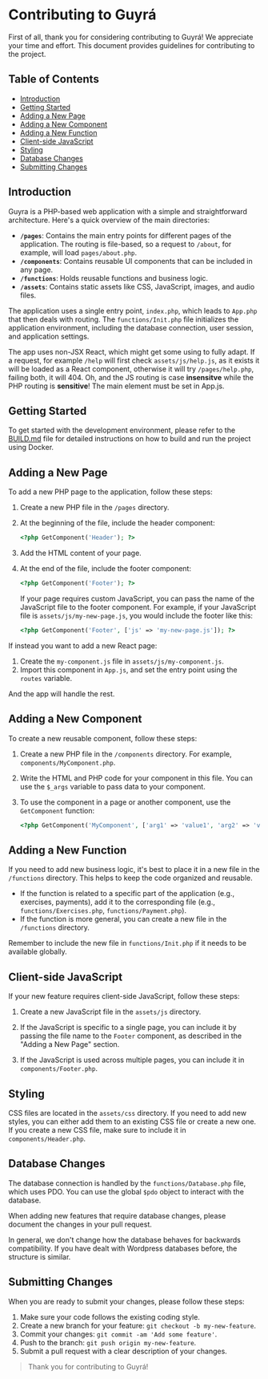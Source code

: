 # Contributing to Guyrá

First of all, thank you for considering contributing to Guyrá! We appreciate your time and effort. This document provides guidelines for contributing to the project.

## Table of Contents

- [Introduction](#introduction)
- [Getting Started](#getting-started)
- [Adding a New Page](#adding-a-new-page)
- [Adding a New Component](#adding-a-new-component)
- [Adding a New Function](#adding-a-new-function)
- [Client-side JavaScript](#client-side-javascript)
- [Styling](#styling)
- [Database Changes](#database-changes)
- [Submitting Changes](#submitting-changes)

## Introduction

Guyra is a PHP-based web application with a simple and straightforward architecture. Here's a quick overview of the main directories:

- **`/pages`**: Contains the main entry points for different pages of the application. The routing is file-based, so a request to `/about`, for example, will load `pages/about.php`.
- **`/components`**: Contains reusable UI components that can be included in any page.
- **`/functions`**: Holds reusable functions and business logic.
- **`/assets`**: Contains static assets like CSS, JavaScript, images, and audio files.

The application uses a single entry point, `index.php`, which leads to `App.php` that then deals with routing. The `functions/Init.php` file initializes the application environment, including the database connection, user session, and application settings.

The app uses non-JSX React, which might get some using to fully adapt. If a request, for example `/help` will first check `assets/js/help.js`, as it exists it will be loaded as a React component, otherwise it will try `/pages/help.php`, failing both, it will 404. Oh, and the JS routing is case **insensitve** while the PHP routing is **sensitive**! The main element must be set in App.js.

## Getting Started

To get started with the development environment, please refer to the [BUILD.md](BUILD.md) file for detailed instructions on how to build and run the project using Docker.

## Adding a New Page

To add a new PHP page to the application, follow these steps:

1.  Create a new PHP file in the `/pages` directory.

2.  At the beginning of the file, include the header component:

    ```php
    <?php GetComponent('Header'); ?>
    ```

3.  Add the HTML content of your page.

4.  At the end of the file, include the footer component:

    ```php
    <?php GetComponent('Footer'); ?>
    ```

    If your page requires custom JavaScript, you can pass the name of the JavaScript file to the footer component. For example, if your JavaScript file is `assets/js/my-new-page.js`, you would include the footer like this:

    ```php
    <?php GetComponent('Footer', ['js' => 'my-new-page.js']); ?>
    ```

If instead you want to add a new React page:

1. Create the `my-component.js` file in `assets/js/my-component.js`.
2. Import this component in `App.js`, and set the entry point using the `routes` variable.

And the app will handle the rest.

## Adding a New Component

To create a new reusable component, follow these steps:

1.  Create a new PHP file in the `/components` directory. For example, `components/MyComponent.php`.

2.  Write the HTML and PHP code for your component in this file. You can use the `$_args` variable to pass data to your component.

3.  To use the component in a page or another component, use the `GetComponent` function:

    ```php
    <?php GetComponent('MyComponent', ['arg1' => 'value1', 'arg2' => 'value2']); ?>
    ```

## Adding a New Function

If you need to add new business logic, it's best to place it in a new file in the `/functions` directory. This helps to keep the code organized and reusable.

- If the function is related to a specific part of the application (e.g., exercises, payments), add it to the corresponding file (e.g., `functions/Exercises.php`, `functions/Payment.php`).
- If the function is more general, you can create a new file in the `/functions` directory.

Remember to include the new file in `functions/Init.php` if it needs to be available globally.

## Client-side JavaScript

If your new feature requires client-side JavaScript, follow these steps:

1.  Create a new JavaScript file in the `assets/js` directory.

2.  If the JavaScript is specific to a single page, you can include it by passing the file name to the `Footer` component, as described in the "Adding a New Page" section.

3.  If the JavaScript is used across multiple pages, you can include it in `components/Footer.php`.

## Styling

CSS files are located in the `assets/css` directory. If you need to add new styles, you can either add them to an existing CSS file or create a new one. If you create a new CSS file, make sure to include it in `components/Header.php`.

## Database Changes

The database connection is handled by the `functions/Database.php` file, which uses PDO. You can use the global `$pdo` object to interact with the database.

When adding new features that require database changes, please document the changes in your pull request.

In general, we don't change how the database behaves for backwards compatibility. If you have dealt with Wordpress databases before, the structure is similar.

## Submitting Changes

When you are ready to submit your changes, please follow these steps:

1.  Make sure your code follows the existing coding style.
2.  Create a new branch for your feature: `git checkout -b my-new-feature`.
3.  Commit your changes: `git commit -am 'Add some feature'`.
4.  Push to the branch: `git push origin my-new-feature`.
5.  Submit a pull request with a clear description of your changes.

> Thank you for contributing to Guyrá!
